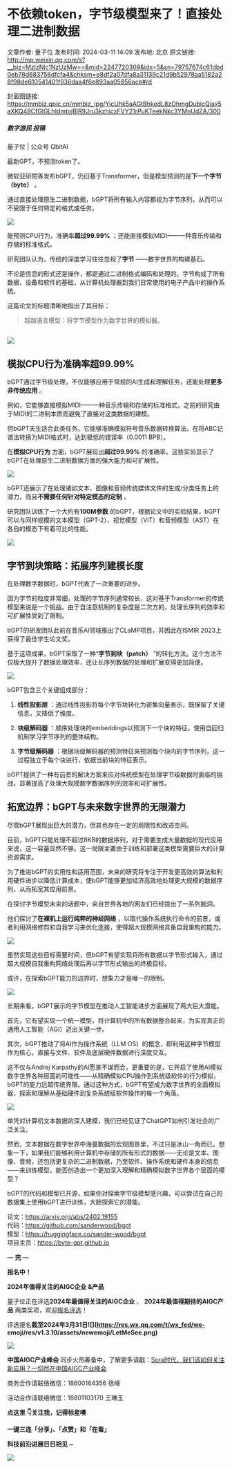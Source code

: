 # 不依赖token，字节级模型来了！直接处理二进制数据

文章作者: 量子位
发布时间: 2024-03-11 14:09
发布地: 北京
原文链接: http://mp.weixin.qq.com/s?__biz=MzIzNjc1NzUzMw==&mid=2247720309&idx=5&sn=79757674c61dbd0eb78d683758dfcfa4&chksm=e8df2a07dfa8a31139c21d9b52978aa5182a28f98de610541401f936daa4f6e893aa05856ace#rd

封面图链接: https://mmbiz.qpic.cn/mmbiz_jpg/YicUhk5aAGtBhkedL8zOhmgDubicQiax5aXKQ48CfGlGLhIdmtojBlR9Jru3kzhiczFVY21rPuKTeekNkc3YMnUdZA/300

##### 数字游民 投稿  
量子位 | 公众号 QbitAI

最新GPT，不预测token了。

微软亚研院等发布bGPT，仍旧基于Transformer，但是模型预测的是**下一个字节（byte）** 。

通过直接处理原生二进制数据，bGPT将所有输入内容都视为字节序列，从而可以不受限于任何特定的格式或任务。

![](https://mmbiz.qpic.cn/mmbiz_png/YicUhk5aAGtBhkedL8zOhmgDubicQiax5aX6LYfhVaDRicHudyhzE5GibWd1RvVU9RKSPJsvMe9TIVLIryaFFL9ia4og/640?wx_fmt=png&from=appmsg)

能预测CPU行为，准确率**超过99.99%** ；还能直接模拟MIDI——一种音乐传输和存储的标准格式。

研究团队认为，传统的深度学习往往忽视了**字节** ——数字世界的构建基石。

不论是信息的形式还是操作，都是通过二进制格式编码和处理的。字节构成了所有数据、设备和软件的基础，从计算机处理器到我们日常使用的电子产品中的操作系统。

这篇论文的标题清晰地指出了其目标：

> 超越语言模型：将字节模型作为数字世界的模拟器。

##
![](https://mmbiz.qpic.cn/mmbiz_png/YicUhk5aAGtBhkedL8zOhmgDubicQiax5aX2kglfStbJuuHnQaGz0XetnmfJl0sEW9vn1L0znau7ziaicWRmxz3Vz3w/640?wx_fmt=png&from=appmsg)

## 模拟CPU行为准确率超99.99%

bGPT通过字节级处理，不仅能够应用于常规的AI生成和理解任务，还能处理**更多非传统应用** 。

例如，它能够直接模拟MIDI——一种音乐传输和存储的标准格式，之前的研究由于MIDI的二进制本质而避免了直接对这类数据的建模。

但bGPT天生适合此类任务。它能够准确模拟符号音乐数据转换算法，在将ABC记谱法转换为MIDI格式时，达到极低的错误率（0.0011 BPB）。

在**模拟CPU行为** 方面，bGPT展现出**超过99.99%** 的准确率。这些实验显示了bGPT在处理原生二进制数据方面的强大能力和可扩展性。

![](https://mmbiz.qpic.cn/mmbiz_png/YicUhk5aAGtBhkedL8zOhmgDubicQiax5aXuVJ2EuDV0WWj1M2Wm7pnFFpdP7dtjIS0djZg4RpUl4cchMicmVr1ibyg/640?wx_fmt=png&from=appmsg)

bGPT还展示了在处理诸如文本、图像和音频传统媒体文件的生成/分类任务上的潜力，而且**不需要任何针对特定模态的定制** 。

研究团队训练了一个大约有**100M参数**
的bGPT，根据论文中的实验结果，bGPT可以与同样规模的文本模型（GPT-2）、视觉模型（ViT）和音频模型（AST）在各自的模态下有着可比的性能。

![](https://mmbiz.qpic.cn/mmbiz_png/YicUhk5aAGtBhkedL8zOhmgDubicQiax5aXAvLKKcvdzkEKex1FrT0Wsv32VUteAz513xBAOkbC7NfCicriaUYpSzgg/640?wx_fmt=png&from=appmsg)

## 字节到块策略：拓展序列建模长度

在处理数字数据时，bGPT代表了一次重要的进步。

因为字节的粒度非常细，处理的字节序列通常较长，这对基于Transformer的传统模型来说是一个挑战。由于自注意机制的复杂度是二次方的，处理长序列的效率和可扩展性受到了限制。

bGPT的研发团队此前在音乐AI领域推出了CLaMP项目，并因此在ISMIR 2023上获得了最佳学生论文奖。

基于这项成果，bGPT采取了一种“**字节到块（patch）** ”的转化方法。这个方法不仅极大提升了数据处理效率，还让长序列数据的处理和扩展变得更加简便。

![](https://mmbiz.qpic.cn/mmbiz_png/YicUhk5aAGtBhkedL8zOhmgDubicQiax5aXvbDkianw0UUznHd9cvGFaLxZrSxMBdGSkZicH1z5TD2dO27qjQcBoB7w/640?wx_fmt=png&from=appmsg)

bGPT包含三个关键组成部分：

  1. **线性投影层** ：通过线性投影将每个字节块转化为密集向量表示，既保留了关键信息，又降低了维度。

  2. **块级解码器** ：顺序处理块的embeddings以预测下一个块的特征，使用自回归机制学习字节序列的整体结构。

  3. **字节级解码器** ：根据块级解码器的预测特征来预测每个块内的字节序列，这一过程独立于每个块进行，依据当前块的特征表示。

bGPT提供了一种有前景的解决方案来应对传统模型在处理字节级数据时面临的挑战，显著提高了处理大规模数字数据序列的效率和可扩展性。

## 拓宽边界：bGPT与未来数字世界的无限潜力

尽管bGPT展现出巨大的潜力，但其也存在一定的局限性和改进空间。

目前，bGPT只能处理不超过8KB的数据序列，对于需要生成大量数据的现代应用来说，这一容量显然不够。这一局限主要由于训练和部署这类模型需要巨大的计算资源需求。

为了推进bGPT的实用性和适用范围，未来的研究将专注于开发更高效的算法和利用硬件进步以降低计算成本，使bGPT能够更加经济高效地处理更大规模的数据序列，从而拓宽其应用前景。

在探讨字节模型未来的话题中，来自世界各地的网友们已经提出了一系列脑洞。

他们探讨了**在裸机上运行纯粹的神经网络** ，以取代操作系统执行命令的前景，或者利用网络修剪和自我学习来优化连接，使得超大规模网络具备自我重构的能力。

![](https://mmbiz.qpic.cn/mmbiz_png/YicUhk5aAGtBhkedL8zOhmgDubicQiax5aXjSmmx3LclLLHOxRCzQvDCVGqH0624zz7PoXjcNttWxv2lrnlaltF4g/640?wx_fmt=png&from=appmsg)

虽然实现这些目标需要时间，但bGPT有望实现将所有数据以字节形式输入，通过超大规模自我重构网络处理后再以字节形式输出的终极目标。

或许，在探索bGPT能力的边界时，想象力才是唯一的限制。

![](https://mmbiz.qpic.cn/mmbiz_png/YicUhk5aAGtBhkedL8zOhmgDubicQiax5aXribIDPpzw5GRCrLIVYS7p4UoSia0wUWYjBcFZ9kqmRayzbW3fYDRb2PQ/640?wx_fmt=png&from=appmsg)

长期来看，bGPT展示的字节模型在推动人工智能进步方面展现了两大巨大潜能。

首先，它有望实现一个统一模型，将计算机中的所有数据整合起来，为实现真正的通用人工智能（AGI）迈出关键一步。

其次，bGPT推动了将AI作为操作系统（LLM OS）的概念，即利用这种字节模型作为核心，直接与文件、软件及底层硬件数据进行深度交互。

这不仅与Andrej
Karpathy的AI愿景不谋而合，更重要的是，它开启了使用AI模拟数字世界各种层面的可能性——从精确模拟CPU操作到系统级软件的行为模拟，bGPT的能力远超传统界限。通过这种方式，bGPT有望成为数字世界的全面模拟器，探索和理解从基础硬件到复杂系统级软件操作的每一个角落。

![](https://mmbiz.qpic.cn/mmbiz_png/YicUhk5aAGtBhkedL8zOhmgDubicQiax5aXribIDPpzw5GRCrLIVYS7p4UoSia0wUWYjBcFZ9kqmRayzbW3fYDRb2PQ/640?wx_fmt=png&from=appmsg)

单凭对计算机文本数据的深入建模，我们已经见证了ChatGPT如何引发社会的广泛关注。

然而，文本数据在数字世界中海量数据的宏观图景里，不过只是冰山一角而已。想象一下，如果我们能够利用计算机中存储的所有形式的数据——无论是文本、图像、音频，还包括更复杂的二进制数据，乃至软件、操作系统和硬件本身的信息——来训练模型，能否创造出一个更加深入理解和精确模拟数字世界各个层面的模型？

bGPT的代码和模型已开源，如果你对探索字节级模型感兴趣，可以尝试在自己的数据集上使用bGPT进行训练，大胆探索它的潜能。

论文：https://arxiv.org/abs/2402.19155  
代码：https://github.com/sanderwood/bgpt  
模型：https://huggingface.co/sander-wood/bgpt  
项目主页：https://byte-gpt.github.io

— **完** —

**报名中！**

**2024年值得关注的AIGC企业 &产品**

量子位正在评选**2024年最值得关注的AIGC企业** 、 **2024年最值得期待的AIGC产品** 两类奖项，欢迎[报名评选]()！

评选报名**截至2024年3月31日![](https://res.wx.qq.com/t/wx_fed/we-
emoji/res/v1.3.10/assets/newemoji/LetMeSee.png)**

![](https://mmbiz.qpic.cn/mmbiz_png/YicUhk5aAGtC7IzBlicP1jwLsfiaw2A2ibBoWRgd47kXexFUOSSzXn5f9fDcza39rny2BgqyDQkDrSoLCDh3Ag7XwA/640?wx_fmt=png&from=appmsg)

**中国AIGC产业峰会**
同步火热筹备中，了解更多请戳：[Sora时代，我们该如何关注新应用？一切尽在中国AIGC产业峰会](http://mp.weixin.qq.com/s?__biz=MzIzNjc1NzUzMw==&mid=2247718372&idx=3&sn=b89d20b431d783c185143da7c8948372&chksm=e8df2296dfa8ab8021659abb68c594c4ebe5b2907d12777771057499c61143c2cdaa8b3269b3&scene=21#wechat_redirect)

商务合作请联络微信：18600164356 徐峰  

活动合作请联络微信：18801103170 王琳玉

  

**点这里 👇关注我，记得标星噢**

**一键三连「分享」、「点赞」和「在看」**

**科技前沿进展日日相见 ~**

![](https://mmbiz.qpic.cn/mmbiz_svg/g9RQicMD01M0tYoRQT2cMQRmPS5ZDyrrfzeksiay90KaDzlGBH61icqHxmgFKfvfXtVuwTHV740CDLAaXU1LIfZyoJEpYKcRIiaE/640?wx_fmt=svg)

